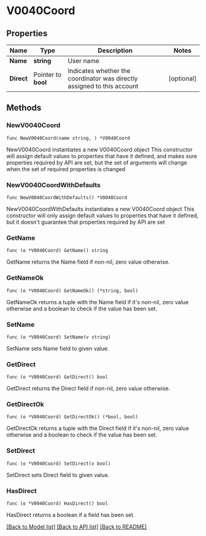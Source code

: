 # V0040Coord

## Properties

Name | Type | Description | Notes
------------ | ------------- | ------------- | -------------
**Name** | **string** | User name | 
**Direct** | Pointer to **bool** | Indicates whether the coordinator was directly assigned to this account | [optional] 

## Methods

### NewV0040Coord

`func NewV0040Coord(name string, ) *V0040Coord`

NewV0040Coord instantiates a new V0040Coord object
This constructor will assign default values to properties that have it defined,
and makes sure properties required by API are set, but the set of arguments
will change when the set of required properties is changed

### NewV0040CoordWithDefaults

`func NewV0040CoordWithDefaults() *V0040Coord`

NewV0040CoordWithDefaults instantiates a new V0040Coord object
This constructor will only assign default values to properties that have it defined,
but it doesn't guarantee that properties required by API are set

### GetName

`func (o *V0040Coord) GetName() string`

GetName returns the Name field if non-nil, zero value otherwise.

### GetNameOk

`func (o *V0040Coord) GetNameOk() (*string, bool)`

GetNameOk returns a tuple with the Name field if it's non-nil, zero value otherwise
and a boolean to check if the value has been set.

### SetName

`func (o *V0040Coord) SetName(v string)`

SetName sets Name field to given value.


### GetDirect

`func (o *V0040Coord) GetDirect() bool`

GetDirect returns the Direct field if non-nil, zero value otherwise.

### GetDirectOk

`func (o *V0040Coord) GetDirectOk() (*bool, bool)`

GetDirectOk returns a tuple with the Direct field if it's non-nil, zero value otherwise
and a boolean to check if the value has been set.

### SetDirect

`func (o *V0040Coord) SetDirect(v bool)`

SetDirect sets Direct field to given value.

### HasDirect

`func (o *V0040Coord) HasDirect() bool`

HasDirect returns a boolean if a field has been set.


[[Back to Model list]](../README.md#documentation-for-models) [[Back to API list]](../README.md#documentation-for-api-endpoints) [[Back to README]](../README.md)


